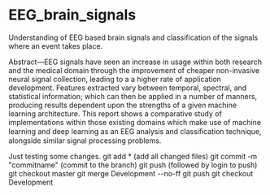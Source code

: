 # EEG_brain_signals
Understanding of EEG based brain signals and classification of the signals where an event takes place.

Abstract—EEG signals have seen an increase in usage within both research and the medical domain through the improvement of cheaper non-invasive neural signal collection, leading to a a higher rate of application development. Features extracted vary between temporal, spectral, and statistical information; which can then be applied in a number of manners, producing results dependent upon the strengths of a given machine learning architecture. This report shows a comparative study of implementations within those existing domains which make use of machine learning and deep learning as an EEG analysis and classiﬁcation technique, alongside similar signal processing problems.

Just testing some changes.
git add * (add all changed files)
git commit -m "commitname" (commit to the branch)
git push (followed by login to push)
git checkout master
git merge Development --no-ff
git push
git checkout Development
